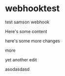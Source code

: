 # webhooktest
test samson webhook

Here's some content

here's some more changes

more

yet another edit

asodasdasd